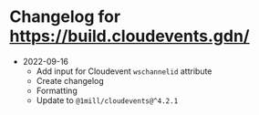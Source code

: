 # Changelog for <https://build.cloudevents.gdn/>

* 2022-09-16
  * Add input for Cloudevent `wschannelid` attribute
  * Create changelog
  * Formatting
  * Update to `@1mill/cloudevents@^4.2.1`
